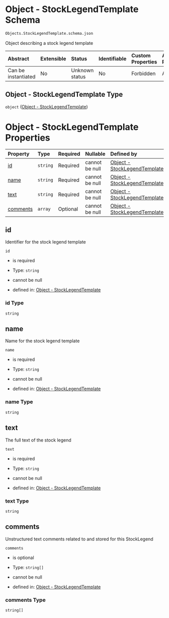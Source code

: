 # Object - StockLegendTemplate Schema

```txt
Objects.StockLegendTemplate.schema.json
```

Object describing a stock legend template

| Abstract            | Extensible | Status         | Identifiable | Custom Properties | Additional Properties | Access Restrictions | Defined In                                                                                           |
| :------------------ | :--------- | :------------- | :----------- | :---------------- | :-------------------- | :------------------ | :--------------------------------------------------------------------------------------------------- |
| Can be instantiated | No         | Unknown status | No           | Forbidden         | Allowed               | none                | [StockLegendTemplate.schema.json](../objects/StockLegendTemplate.schema.json "open original schema") |

## Object - StockLegendTemplate Type

`object` ([Object - StockLegendTemplate](stocklegendtemplate.md))

# Object - StockLegendTemplate Properties

| Property              | Type     | Required | Nullable       | Defined by                                                                                                                                                      |
| :-------------------- | :------- | :------- | :------------- | :-------------------------------------------------------------------------------------------------------------------------------------------------------------- |
| [id](#id)             | `string` | Required | cannot be null | [Object - StockLegendTemplate](stocklegendtemplate-properties-id.md "Objects.StockLegendTemplate.schema.json#/properties/id")                                   |
| [name](#name)         | `string` | Required | cannot be null | [Object - StockLegendTemplate](stocklegendtemplate-properties-name.md "Objects.StockLegendTemplate.schema.json#/properties/name")                               |
| [text](#text)         | `string` | Required | cannot be null | [Object - StockLegendTemplate](stocklegendtemplate-properties-text.md "Objects.StockLegendTemplate.schema.json#/properties/text")                               |
| [comments](#comments) | `array`  | Optional | cannot be null | [Object - StockLegendTemplate](stocklegendtemplate-properties-stocklegendtemplate---comments.md "Objects.StockLegendTemplate.schema.json#/properties/comments") |

## id

Identifier for the stock legend template

`id`

*   is required

*   Type: `string`

*   cannot be null

*   defined in: [Object - StockLegendTemplate](stocklegendtemplate-properties-id.md "Objects.StockLegendTemplate.schema.json#/properties/id")

### id Type

`string`

## name

Name for the stock legend template

`name`

*   is required

*   Type: `string`

*   cannot be null

*   defined in: [Object - StockLegendTemplate](stocklegendtemplate-properties-name.md "Objects.StockLegendTemplate.schema.json#/properties/name")

### name Type

`string`

## text

The full text of the stock legend

`text`

*   is required

*   Type: `string`

*   cannot be null

*   defined in: [Object - StockLegendTemplate](stocklegendtemplate-properties-text.md "Objects.StockLegendTemplate.schema.json#/properties/text")

### text Type

`string`

## comments

Unstructured text comments related to and stored for this StockLegend

`comments`

*   is optional

*   Type: `string[]`

*   cannot be null

*   defined in: [Object - StockLegendTemplate](stocklegendtemplate-properties-stocklegendtemplate---comments.md "Objects.StockLegendTemplate.schema.json#/properties/comments")

### comments Type

`string[]`
